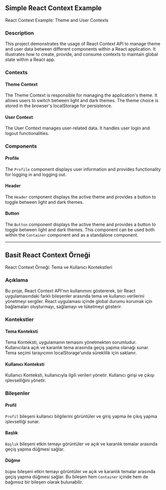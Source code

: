 ## Simple React Context Example

React Context Example: Theme and User Contexts

### Description

This project demonstrates the usage of React Context API to manage theme and user data between different components within a React application. It illustrates how to create, provide, and consume contexts to maintain global state within a React app.

### Contexts

#### Theme Context

The Theme Context is responsible for managing the application's theme. It allows users to switch between light and dark themes. The theme choice is stored in the browser's localStorage for persistence.

#### User Context

The User Context manages user-related data. It handles user login and logout functionalities.

### Components

#### Profile

The `Profile` component displays user information and provides functionality for logging in and logging out.

#### Header

The `Header` component displays the active theme and provides a button to toggle between light and dark themes.

#### Button

The `Button` component displays the active theme and provides a button to toggle between light and dark themes. This component can be used both within the `Container` component and as a standalone component.

---

## Basit React Context Örneği

React Context Örneği: Tema ve Kullanıcı Kontekstleri

### Açıklama

Bu proje, React Context API'nın kullanımını göstererek, bir React uygulamasındaki farklı bileşenler arasında tema ve kullanıcı verilerini yönetmeyi sergiler. React uygulaması içinde global durumu korumak için bağlamaları oluşturmayı, sağlamayı ve tüketmeyi gösterir.

### Kontekstler

#### Tema Konteksti

Tema Konteksti, uygulamanın temasını yönetmekten sorumludur. Kullanıcılara açık ve karanlık tema arasında geçiş yapma olanağı sunar. Tema seçimi tarayıcının localStorage'unda süreklilik için saklanır.

#### Kullanıcı Konteksti

Kullanıcı Konteksti, kullanıcıyla ilgili verileri yönetir. Kullanıcı girişi ve çıkışı işlevselliğini yönetir.

### Bileşenler

#### Profil

`Profil` bileşeni kullanıcı bilgilerini görüntüler ve giriş yapma ile çıkış yapma işlevselliği sunar.

#### Başlık

`Başlık` bileşeni etkin temayı görüntüler ve açık ve karanlık temalar arasında geçiş yapma düğmesi sağlar.

#### Düğme

`Düğme` bileşeni etkin temayı görüntüler ve açık ve karanlık temalar arasında geçiş yapma düğmesi sağlar. Bu bileşen hem `Container` içinde hem de bağımsız bir bileşen olarak bulunabilir.
